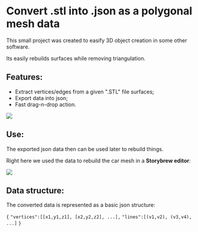# Convert .stl into .json as a polygonal mesh data

This small project was created to easify 3D object creation in some other software.

Its easily rebuilds surfaces while removing triangulation.

## Features:
- Extract vertices/edges from a given ".STL" file surfaces;
- Export data into json;
- Fast drag-n-drop action.

![](https://i.ibb.co/qYDmx5TK/stl-demo1.gif[/img])

## Use:

The exported json data then can be used later to rebuild things. 

Right here we used the data to rebuild the car mesh in a **Storybrew editor**:

![](https://i.ibb.co/XZ72Jc4h/stl-demo2.gif[/img])

## Data structure:

The converted data is represented as a basic json structure:

`{`
`"vertices":[[x1,y1,z1], [x2,y2,z2], ...],`
`"lines":[(v1,v2), (v3,v4), ...]`
`}`

